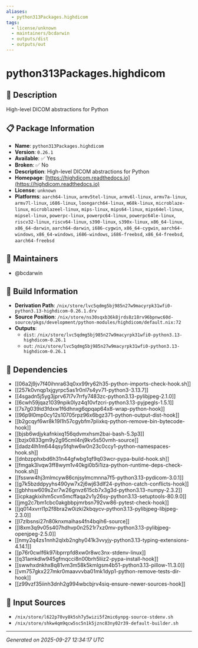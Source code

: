 ```yaml
---
aliases:
  - python313Packages.highdicom
tags:
  - license/unknown
  - maintainers/bcdarwin
  - outputs/dist
  - outputs/out
---
```


# python313Packages.highdicom

## 📝 Description

High-level DICOM abstractions for Python

## 📋 Package Information

- **Name**: `python313Packages.highdicom`
- **Version**: `0.26.1`
- **Available**: ✅ Yes
- **Broken**: ✅ No
- **Description**: High-level DICOM abstractions for Python
- **Homepage**: [https://highdicom.readthedocs.io](https://highdicom.readthedocs.io)
- **License**: `unknown`
- **Platforms**: `aarch64-linux`, `armv5tel-linux`, `armv6l-linux`, `armv7a-linux`, `armv7l-linux`, `i686-linux`, `loongarch64-linux`, `m68k-linux`, `microblaze-linux`, `microblazeel-linux`, `mips-linux`, `mips64-linux`, `mips64el-linux`, `mipsel-linux`, `powerpc-linux`, `powerpc64-linux`, `powerpc64le-linux`, `riscv32-linux`, `riscv64-linux`, `s390-linux`, `s390x-linux`, `x86_64-linux`, `x86_64-darwin`, `aarch64-darwin`, `i686-cygwin`, `x86_64-cygwin`, `aarch64-windows`, `x86_64-windows`, `i686-windows`, `i686-freebsd`, `x86_64-freebsd`, `aarch64-freebsd`
## 👥 Maintainers

- @bcdarwin


## 🔧 Build Information

- **Derivation Path**: `/nix/store/lvc5qdmg5bj985n27w9macyrpk31wfi0-python3.13-highdicom-0.26.1.drv`
- **Source Position**: `/nix/store/ns30sqxb36k8jrds8z18rv96bpnwc60d-source/pkgs/development/python-modules/highdicom/default.nix:72`
- **Outputs**:
  - `dist`:  `/nix/store/lvc5qdmg5bj985n27w9macyrpk31wfi0-python3.13-highdicom-0.26.1`
  - `out`:  `/nix/store/lvc5qdmg5bj985n27w9macyrpk31wfi0-python3.13-highdicom-0.26.1`

## 🔗 Dependencies

- [[06a2j9jv7f40ihnra63q0xx99ry62h35-python-imports-check-hook.sh]]
- [[257k0vnqp1xjgyrpc5as1r0nl7s4yv71-python3-3.13.7]]
- [[4sgadn5j5yg3jprv67l7v7rrfy7483zc-python3.13-pylibjpeg-2.1.0]]
- [[6cwh59jqaz1039npik0lyz4q10vfzcri-python3.13-pyjpegls-1.5.1]]
- [[7s7g039id3fdxw1f6dhnxg6qpqap64x8-wrap-python-hook]]
- [[96p9l0mp0cy12s10705rpz96x6bgz371-python-output-dist-hook]]
- [[b2gcqyf6wr8k19l1h57cgybfm7plixkq-python-remove-bin-bytecode-hook]]
- [[bjsb6wdjykafnkixq156qdvmxhsm2bai-bash-5.3p3]]
- [[bzjx0833gm9y2g95cml4nj9kv5s50vmh-source]]
- [[dadz4lh1m644qsy5fqhw6w0n23c0ccy1-python-namespaces-hook.sh]]
- [[dnbzpphxbd6h31n44gfwbg1qf9q03wcr-pypa-build-hook.sh]]
- [[fmgak3lvqw3ff8wym1v40kgi0b5i1iza-python-runtime-deps-check-hook.sh]]
- [[fssww4hj3mlmcyw86cnjsylmcmnna7f5-python3.13-pydicom-3.0.1]]
- [[g7k5bzddpyyhs490yw7x2j6wj63dlf24-python-catch-conflicts-hook]]
- [[gbhhsw609s2xr7w26gnvz615cb7x3g3d-python3.13-numpy-2.3.2]]
- [[icpkagkixihm5cvn5mcffaqa2v1y26sy-python3.13-setuptools-80.9.0]]
- [[jmg2c7bm1cbc0akgbbpjmrbsn792vw86-pytest-check-hook]]
- [[jq014xvrrl1p2f8bra2w0izki2kbqycv-python3.13-pylibjpeg-libjpeg-2.3.0]]
- [[l7zlbsnsi27n80knxmaihas4fn4bqih6-source]]
- [[l8xm3q9v05s407hdhvp0n2521r7xz0mv-python3.13-pylibjpeg-openjpeg-2.5.0]]
- [[nmy2q4zs1nnh2qlxb2nghy041k3vvyjy-python3.13-typing-extensions-4.14.1]]
- [[p76r0cwlf6k97ibprrpfd8xw0r8wc3nx-stdenv-linux]]
- [[q31amkdlw945gfmqcci8n00brh5liiz2-pypa-install-hook]]
- [[swwhxdnkhx8q81vm3m58k5kmlgsm4b51-python3.13-pillow-11.3.0]]
- [[vm757gkx227mkr0maavvvba01mk1dyp1-python-remove-tests-dir-hook]]
- [[z99vzf35iinh3dnh2g994wbcbjrv4siq-ensure-newer-sources-hook]]

## 📁 Input Sources

- `/nix/store/l622p70vy8k5sh7y5wizi5f2mic6ynpg-source-stdenv.sh`
- `/nix/store/shkw4qm9qcw5sc5n1k5jznc83ny02r39-default-builder.sh`

---
*Generated on 2025-09-27 12:34:17 UTC*
